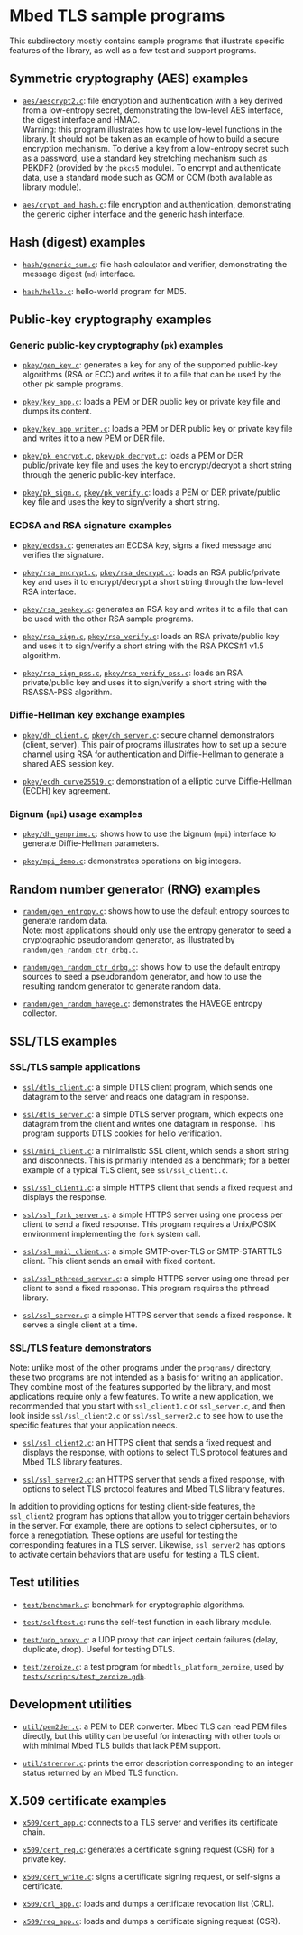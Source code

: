 Mbed TLS sample programs
========================

This subdirectory mostly contains sample programs that illustrate specific features of the library, as well as a few test and support programs.

## Symmetric cryptography (AES) examples

* [`aes/aescrypt2.c`](aes/aescrypt2.c): file encryption and authentication with a key derived from a low-entropy secret, demonstrating the low-level AES interface, the digest interface and HMAC.  
  Warning: this program illustrates how to use low-level functions in the library. It should not be taken as an example of how to build a secure encryption mechanism. To derive a key from a low-entropy secret such as a password, use a standard key stretching mechanism such as PBKDF2 (provided by the `pkcs5` module). To encrypt and authenticate data, use a standard mode such as GCM or CCM (both available as library module).

* [`aes/crypt_and_hash.c`](aes/crypt_and_hash.c): file encryption and authentication, demonstrating the generic cipher interface and the generic hash interface.

## Hash (digest) examples

* [`hash/generic_sum.c`](hash/generic_sum.c): file hash calculator and verifier, demonstrating the message digest (`md`) interface.

* [`hash/hello.c`](hash/hello.c): hello-world program for MD5.

## Public-key cryptography examples

### Generic public-key cryptography (`pk`) examples

* [`pkey/gen_key.c`](pkey/gen_key.c): generates a key for any of the supported public-key algorithms (RSA or ECC) and writes it to a file that can be used by the other pk sample programs.

* [`pkey/key_app.c`](pkey/key_app.c): loads a PEM or DER public key or private key file and dumps its content.

* [`pkey/key_app_writer.c`](pkey/key_app_writer.c): loads a PEM or DER public key or private key file and writes it to a new PEM or DER file.

* [`pkey/pk_encrypt.c`](pkey/pk_encrypt.c), [`pkey/pk_decrypt.c`](pkey/pk_decrypt.c): loads a PEM or DER public/private key file and uses the key to encrypt/decrypt a short string through the generic public-key interface.

* [`pkey/pk_sign.c`](pkey/pk_sign.c), [`pkey/pk_verify.c`](pkey/pk_verify.c): loads a PEM or DER private/public key file and uses the key to sign/verify a short string.

### ECDSA and RSA signature examples

* [`pkey/ecdsa.c`](pkey/ecdsa.c): generates an ECDSA key, signs a fixed message and verifies the signature.

* [`pkey/rsa_encrypt.c`](pkey/rsa_encrypt.c), [`pkey/rsa_decrypt.c`](pkey/rsa_decrypt.c): loads an RSA public/private key and uses it to encrypt/decrypt a short string through the low-level RSA interface.

* [`pkey/rsa_genkey.c`](pkey/rsa_genkey.c): generates an RSA key and writes it to a file that can be used with the other RSA sample programs.

* [`pkey/rsa_sign.c`](pkey/rsa_sign.c), [`pkey/rsa_verify.c`](pkey/rsa_verify.c): loads an RSA private/public key and uses it to sign/verify a short string with the RSA PKCS#1 v1.5 algorithm.

* [`pkey/rsa_sign_pss.c`](pkey/rsa_sign_pss.c), [`pkey/rsa_verify_pss.c`](pkey/rsa_verify_pss.c): loads an RSA private/public key and uses it to sign/verify a short string with the RSASSA-PSS algorithm.

### Diffie-Hellman key exchange examples

* [`pkey/dh_client.c`](pkey/dh_client.c), [`pkey/dh_server.c`](pkey/dh_server.c): secure channel demonstrators (client, server). This pair of programs illustrates how to set up a secure channel using RSA for authentication and Diffie-Hellman to generate a shared AES session key.

* [`pkey/ecdh_curve25519.c`](pkey/ecdh_curve25519.c): demonstration of a elliptic curve Diffie-Hellman (ECDH) key agreement.

### Bignum (`mpi`) usage examples

* [`pkey/dh_genprime.c`](pkey/dh_genprime.c): shows how to use the bignum (`mpi`) interface to generate Diffie-Hellman parameters.

* [`pkey/mpi_demo.c`](pkey/mpi_demo.c): demonstrates operations on big integers.

## Random number generator (RNG) examples

* [`random/gen_entropy.c`](random/gen_entropy.c): shows how to use the default entropy sources to generate random data.  
  Note: most applications should only use the entropy generator to seed a cryptographic pseudorandom generator, as illustrated by `random/gen_random_ctr_drbg.c`.

* [`random/gen_random_ctr_drbg.c`](random/gen_random_ctr_drbg.c): shows how to use the default entropy sources to seed a pseudorandom generator, and how to use the resulting random generator to generate random data.

* [`random/gen_random_havege.c`](random/gen_random_havege.c): demonstrates the HAVEGE entropy collector.

## SSL/TLS examples

### SSL/TLS sample applications

* [`ssl/dtls_client.c`](ssl/dtls_client.c): a simple DTLS client program, which sends one datagram to the server and reads one datagram in response.

* [`ssl/dtls_server.c`](ssl/dtls_server.c): a simple DTLS server program, which expects one datagram from the client and writes one datagram in response. This program supports DTLS cookies for hello verification.

* [`ssl/mini_client.c`](ssl/mini_client.c): a minimalistic SSL client, which sends a short string and disconnects. This is primarily intended as a benchmark; for a better example of a typical TLS client, see `ssl/ssl_client1.c`.

* [`ssl/ssl_client1.c`](ssl/ssl_client1.c): a simple HTTPS client that sends a fixed request and displays the response.

* [`ssl/ssl_fork_server.c`](ssl/ssl_fork_server.c): a simple HTTPS server using one process per client to send a fixed response. This program requires a Unix/POSIX environment implementing the `fork` system call.

* [`ssl/ssl_mail_client.c`](ssl/ssl_mail_client.c): a simple SMTP-over-TLS or SMTP-STARTTLS client. This client sends an email with fixed content.

* [`ssl/ssl_pthread_server.c`](ssl/ssl_pthread_server.c): a simple HTTPS server using one thread per client to send a fixed response. This program requires the pthread library.

* [`ssl/ssl_server.c`](ssl/ssl_server.c): a simple HTTPS server that sends a fixed response. It serves a single client at a time.

### SSL/TLS feature demonstrators

Note: unlike most of the other programs under the `programs/` directory, these two programs are not intended as a basis for writing an application. They combine most of the features supported by the library, and most applications require only a few features. To write a new application, we recommended that you start with `ssl_client1.c` or `ssl_server.c`, and then look inside `ssl/ssl_client2.c` or `ssl/ssl_server2.c` to see how to use the specific features that your application needs.

* [`ssl/ssl_client2.c`](ssl/ssl_client2.c): an HTTPS client that sends a fixed request and displays the response, with options to select TLS protocol features and Mbed TLS library features.

* [`ssl/ssl_server2.c`](ssl/ssl_server2.c): an HTTPS server that sends a fixed response, with options to select TLS protocol features and Mbed TLS library features.

In addition to providing options for testing client-side features, the `ssl_client2` program has options that allow you to trigger certain behaviors in the server. For example, there are options to select ciphersuites, or to force a renegotiation. These options are useful for testing the corresponding features in a TLS server. Likewise, `ssl_server2` has options to activate certain behaviors that are useful for testing a TLS client.

## Test utilities

* [`test/benchmark.c`](test/benchmark.c): benchmark for cryptographic algorithms.

* [`test/selftest.c`](test/selftest.c): runs the self-test function in each library module.

* [`test/udp_proxy.c`](test/udp_proxy.c): a UDP proxy that can inject certain failures (delay, duplicate, drop). Useful for testing DTLS.

* [`test/zeroize.c`](test/zeroize.c): a test program for `mbedtls_platform_zeroize`, used by [`tests/scripts/test_zeroize.gdb`](tests/scripts/test_zeroize.gdb).

## Development utilities

* [`util/pem2der.c`](util/pem2der.c): a PEM to DER converter. Mbed TLS can read PEM files directly, but this utility can be useful for interacting with other tools or with minimal Mbed TLS builds that lack PEM support.

* [`util/strerror.c`](util/strerror.c): prints the error description corresponding to an integer status returned by an Mbed TLS function.

## X.509 certificate examples

* [`x509/cert_app.c`](x509/cert_app.c): connects to a TLS server and verifies its certificate chain.

* [`x509/cert_req.c`](x509/cert_req.c): generates a certificate signing request (CSR) for a private key.

* [`x509/cert_write.c`](x509/cert_write.c): signs a certificate signing request, or self-signs a certificate.

* [`x509/crl_app.c`](x509/crl_app.c): loads and dumps a certificate revocation list (CRL).

* [`x509/req_app.c`](x509/req_app.c): loads and dumps a certificate signing request (CSR).
